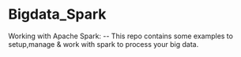 # Bigdata_Spark
Working with Apache Spark:
-- This repo contains some examples to setup,manage & work with spark to process your big data.
